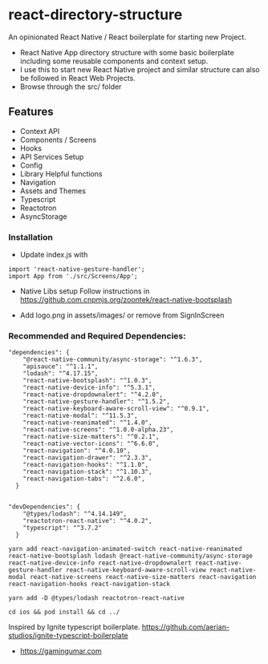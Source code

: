 # react-directory-structure
An opinionated React Native / React boilerplate for starting new Project.

- React Native App directory structure with some basic boilerplate including some reusable components and context setup.
- I use this to start new React Native project and similar structure can also be followed in React Web Projects.
- Browse through the src/ folder 

## Features
- Context API
- Components / Screens
- Hooks
- API Services Setup
- Config
- Library Helpful functions
- Navigation
- Assets and Themes
- Typescript
- Reactotron
- AsyncStorage

### Installation
- Update index.js with 
```
import 'react-native-gesture-handler';
import App from './src/Screens/App';
```

- Native Libs setup
Follow instructions in https://github.com.cnpmjs.org/zoontek/react-native-bootsplash

- Add logo.png in assets/images/ or remove from SignInScreen


### Recommended and Required Dependencies:

```
"dependencies": {
    "@react-native-community/async-storage": "^1.6.3",
    "apisauce": "^1.1.1",
    "lodash": "^4.17.15",
    "react-native-bootsplash": "^1.0.3",
    "react-native-device-info": "^5.3.1",
    "react-native-dropdownalert": "^4.2.0",
    "react-native-gesture-handler": "^1.5.2",
    "react-native-keyboard-aware-scroll-view": "^0.9.1",
    "react-native-modal": "^11.5.3",
    "react-native-reanimated": "^1.4.0",
    "react-native-screens": "^1.0.0-alpha.23",
    "react-native-size-matters": "^0.2.1",
    "react-native-vector-icons": "^6.6.0",
    "react-navigation": "^4.0.10",
    "react-navigation-drawer": "^2.3.3",
    "react-navigation-hooks": "^1.1.0",
    "react-navigation-stack": "^1.10.3",
    "react-navigation-tabs": "^2.6.0",
  }


"devDependencies": {
    "@types/lodash": "^4.14.149",
    "reactotron-react-native": "^4.0.2",
    "typescript": "^3.7.2"
  }
```

```
yarn add react-navigation-animated-switch react-native-reanimated react-native-bootsplash lodash @react-native-community/async-storage react-native-device-info react-native-dropdownalert react-native-gesture-handler react-native-keyboard-aware-scroll-view react-native-modal react-native-screens react-native-size-matters react-navigation react-navigation-hooks react-navigation-stack

yarn add -D @types/lodash reactotron-react-native

cd ios && pod install && cd ../
```



Inspired by Ignite typescript boilerplate. https://github.com/aerian-studios/ignite-typescript-boilerplate

- https://gamingumar.com